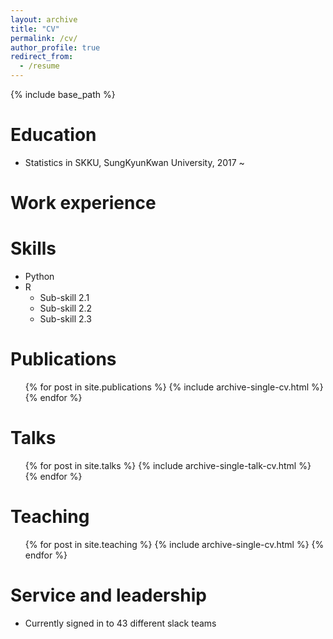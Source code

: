 ```yaml
---
layout: archive
title: "CV"
permalink: /cv/
author_profile: true
redirect_from:
  - /resume
---
```


{% include base_path %}

Education
======
* Statistics in SKKU, SungKyunKwan University, 2017 ~ 

Work experience
======
  
Skills
======
* Python
* R
  * Sub-skill 2.1
  * Sub-skill 2.2
  * Sub-skill 2.3

Publications
======
  <ul>{% for post in site.publications %}
    {% include archive-single-cv.html %}
  {% endfor %}</ul>
  
Talks
======
  <ul>{% for post in site.talks %}
    {% include archive-single-talk-cv.html %}
  {% endfor %}</ul>
  
Teaching
======
  <ul>{% for post in site.teaching %}
    {% include archive-single-cv.html %}
  {% endfor %}</ul>
  
Service and leadership
======
* Currently signed in to 43 different slack teams
